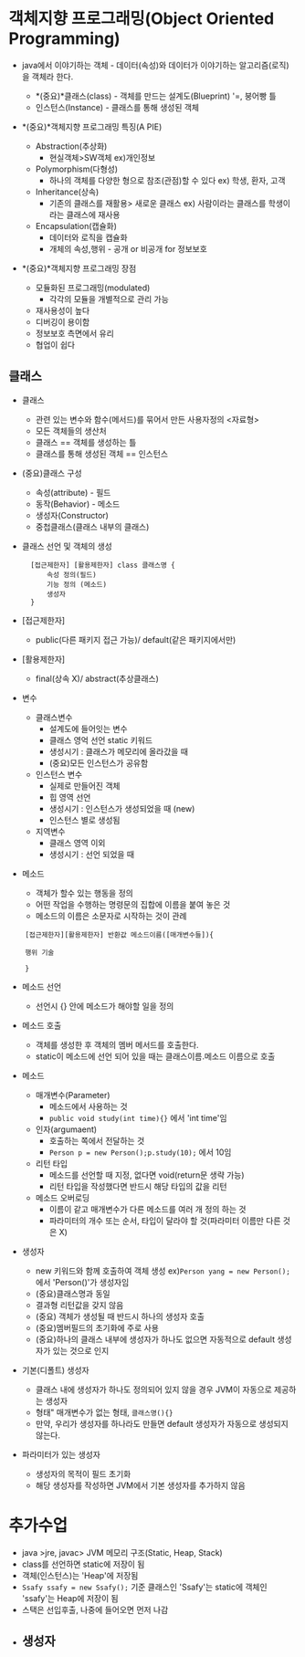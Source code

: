 # 객체지향 프로그래밍(Object Oriented Programming)

- java에서 이야기하는 객체 - 데이터(속성)와 데이터가 이야기하는 알고리즘(로직) 을 객체라 한다.
  - *(중요)*클래스(class) - 객체를 만드는 설계도(Blueprint) '=, 붕어빵 틀
  - 인스턴스(Instance) - 클래스를 통해 생성된 객체

- *(중요)*객체지향 프로그래밍 특징(A PIE)
  - Abstraction(추상화)
    - 현실객체>SW객체 ex)개인정보
  - Polymorphism(다형성)
    - 하나의 객체를 다양한 형으로 참조(관점)할 수 있다 ex) 학생, 환자, 고객
  - Inheritance(상속)
    - 기존의 클래스를 재활용> 새로운 클래스 ex) 사람이라는 클래스를 학생이라는 클래스에 재사용
  - Encapsulation(캡슐화)
    - 데이터와 로직을 캡슐화
    - 개체의 속성,행위 - 공개 or 비공개 for 정보보호

- *(중요)*객체지향 프로그래밍 장점
  - 모듈화된 프로그래밍(modulated)
    - 각각의 모듈을 개별적으로 관리 가능
  - 재사용성이 높다
  - 디버깅이 용이함
  - 정보보호 측면에서 유리
  - 협업이 쉽다

## 클래스

- 클래스
  - 관련 있는 변수와 함수(메서드)를 묶어서 만든 사용자정의 <자료형>
  - 모든 객체들의 생산처
  - 클래스 == 객체를 생성하는 틀
  - 클래스를 통해 생성된 객체 == 인스턴스

- (중요)클래스 구성
  - 속성(attribute) - 필드
  - 동작(Behavior) - 메소드
  - 생성자(Constructor)
  - 중첩클래스(클래스 내부의 클래스)

- 클래스 선언 및 객체의 생성
  
  ```
    [접근제한자] [활용제한자] class 클래스명 { 
        속성 정의(필드)
        기능 정의 (메소드) 
        생성자
    }   
    ```

- [접근제한자]
  - public(다른 패키지 접근 가능)/ default(같은 패키지에서만)
- [활용제한자]
  - final(상속 X)/ abstract(추상클래스)

- 변수
  - 클래스변수
    - 설계도에 들어잇는 변수
    - 클래스 영억 선언 static 키워드
    - 생성시기 : 클래스가 메모리에 올라갔을 때
    - (중요)모든 인스턴스가 공유함
  - 인스턴스 변수
    - 실제로 만들어진 객체
    - 힙 영역 선언
    - 생성시기 : 인스턴스가 생성되었을 때 (new)
    - 인스턴스 별로 생성됨
  - 지역변수
    - 클래스 영역 이외
    - 생성시기 : 선언 되었을 때

- 메소드
  - 객체가 할수 있는 행동을 정의
  - 어떤 작업을 수행하는 명령문의 집합에 이름을 붙여 놓은 것
  - 메소드의 이름은 소문자로 시작하는 것이 관례

```
    [접근제한자][활용제한자] 반환값 메소드이름([매개변수들]){

    행위 기술

    }
```
- 메소드 선언
  - 선언시 {} 안에 메소드가 해야할 일을 정의
- 메소드 호출
  - 객체를 생성한 후 객체의 멤버 메서드를 호출한다.
  - static이 메소드에 선언 되어 있을 때는 클래스이름.메소드 이름으로 호출
- 메소드
  - 매개변수(Parameter)
    - 메소드에서 사용하는 것
    - `public void study(int time){}` 에서 'int time'임
  - 인자(argumaent)
    - 호출하는 쪽에서 전달하는 것
    - `Person p = new Person();p.study(10);` 에서 10임
  - 리턴 타입
    - 메소드를 선언할 때 지정, 없다면 void(return문 생략 가능)
    - 리턴 타입을 작성했다면 반드시 해당 타입의 값을 리턴
  - 메소드 오버로딩
    - 이름이 같고 매개변수가 다른 메소드를 여러 개 정의 하는 것
    - 파라미터의 개수 또는 순서, 타입이 달라야 할 것(파라미터 이름만 다른 것은 X)

- 생성자
  - new 키워드와 함께 호출하여 객체 생성 ex)`Person yang = new Person();` 에서 'Person()'가 생성자임
  - (중요)클래스명과 동일
  - 결과형 리턴값을 갖지 않음
  - (중요) 객체가 생성될 때 반드시 하나의 생성자 호출
  - (중요)멤버필드의 초기화에 주로 사용
  - (중요)하나의 클래스 내부에 생성자가 하나도 없으면 자동적으로 default 생성자가 있는 것으로 인지
- 기본(디폴트) 생성자
  - 클래스 내에 생성자가 하나도 정의되어 있지 않을 경우 JVM이 자동으로 제공하는 생성자
  - 형태" 매개변수가 없는 형태, `클래스명(){}`
  - 만약, 우리가 생성자를 하나라도 만들면 default 생성자가 자동으로 생성되지 않는다.
- 파라미터가 있는 생성자
  - 생성자의 목적이 필드 초기화
  - 해당 생성자를 작성하면 JVM에서 기본 생성자를 추가하지 않음




# 추가수업

- java >jre, javac> JVM 메모리 구조(Static, Heap, Stack)
- class를 선언하면 static에 저장이 됨
- 객체(인스턴스)는 'Heap'에 저장됨
- `Ssafy ssafy = new Ssafy();` 기준 클래스인 'Ssafy'는 static에 객체인 'ssafy'는 Heap에 저장이 됨
- 스택은 선입후출, 나중에 들어오면 먼저 나감
- 생성자
  - 